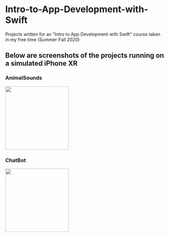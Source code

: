 # Intro-to-App-Development-with-Swift
Projects written for an "Intro to App Development with Swift" course taken in my free time (Summer-Fall 2020)

## Below are screenshots of the projects running on a simulated iPhone XR

### AnimalSounds

<img src="https://user-images.githubusercontent.com/55996049/98600264-48bc8b00-22ab-11eb-9514-0430944975b1.jpeg" width="200">

### ChatBot

<img src="https://user-images.githubusercontent.com/55996049/98619406-2b9ab300-22d1-11eb-89b5-a197cdbd7d47.jpeg" width="200">

